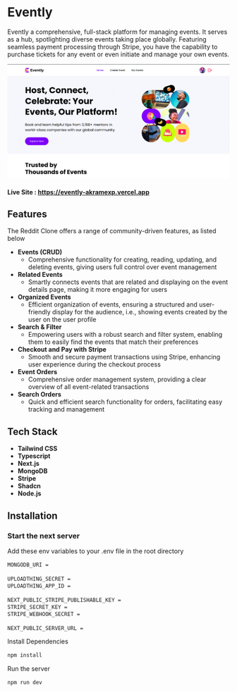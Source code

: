# Evently

Evently a comprehensive, full-stack platform for managing events. It serves as a hub, spotlighting diverse events taking place globally. Featuring seamless payment processing through Stripe, you have the capability to purchase tickets for any event or even initiate and manage your own events.

![s1](https://github.com/AkramExp/evently/blob/main/public/screenshot.png)

#### Live Site : https://evently-akramexp.vercel.app

## Features

The Reddit Clone offers a range of community-driven features, as listed below

- **Events (CRUD)**
  - Comprehensive functionality for creating, reading, updating, and deleting events, giving users full control over event management
- **Related Events**
  - Smartly connects events that are related and displaying on the event details page, making it more engaging for users
- **Organized Events**
  - Efficient organization of events, ensuring a structured and user-friendly display for the audience, i.e., showing events created by the user on the user profile
- **Search & Filter**
  - Empowering users with a robust search and filter system, enabling them to easily find the events that match their preferences
- **Checkout and Pay with Stripe**
  - Smooth and secure payment transactions using Stripe, enhancing user experience during the checkout process
- **Event Orders**
  - Comprehensive order management system, providing a clear overview of all event-related transactions
- **Search Orders**
  - Quick and efficient search functionality for orders, facilitating easy tracking and management

## Tech Stack

- **Tailwind CSS**
- **Typescript**
- **Next.js**
- **MongoDB**
- **Stripe**
- **Shadcn**
- **Node.js**

## Installation

### Start the next server

Add these env variables to your .env file in the root directory

```
MONGODB_URI =

UPLOADTHING_SECRET =
UPLOADTHING_APP_ID =

NEXT_PUBLIC_STRIPE_PUBLISHABLE_KEY =
STRIPE_SECRET_KEY =
STRIPE_WEBHOOK_SECRET =

NEXT_PUBLIC_SERVER_URL =
```

Install Dependencies

```bash
npm install
```

Run the server

```bash
npm run dev
```
